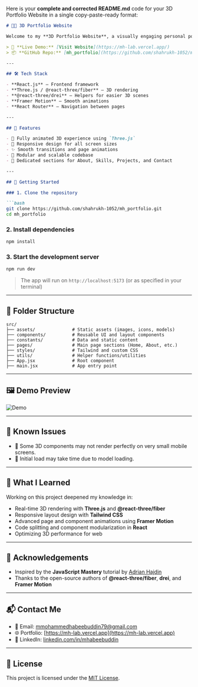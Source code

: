 Here is your **complete and corrected README.md** code for your 3D Portfolio Website in a single copy-paste-ready format:

````markdown
# 🧑‍💻 3D Portfolio Website

Welcome to my **3D Portfolio Website**, a visually engaging personal portfolio built with **React**, **Three.js**, and **Tailwind CSS**. This project showcases my skills, projects, and experience through an interactive 3D interface.

> 🔗 **Live Demo:** [Visit Website](https://mh-lab.vercel.app/)  
> 📦 **GitHub Repo:** [mh_portfolio](https://github.com/shahrukh-1052/mh_portfolio)

---

## 🛠️ Tech Stack

- **React.js** – Frontend framework  
- **Three.js / @react-three/fiber** – 3D rendering  
- **@react-three/drei** – Helpers for easier 3D scenes  
- **Framer Motion** – Smooth animations  
- **React Router** – Navigation between pages  

---

## 📸 Features

- 🌌 Fully animated 3D experience using `Three.js`  
- 📱 Responsive design for all screen sizes  
- ✨ Smooth transitions and page animations  
- 🧩 Modular and scalable codebase  
- 💼 Dedicated sections for About, Skills, Projects, and Contact  

---

## 🚀 Getting Started

### 1. Clone the repository

```bash
git clone https://github.com/shahrukh-1052/mh_portfolio.git
cd mh_portfolio
````

### 2. Install dependencies

```bash
npm install
```

### 3. Start the development server

```bash
npm run dev
```

> The app will run on `http://localhost:5173` (or as specified in your terminal)

---

## 📂 Folder Structure

```
src/
├── assets/              # Static assets (images, icons, models)
├── components/          # Reusable UI and layout components
├── constants/           # Data and static content
├── pages/               # Main page sections (Home, About, etc.)
├── styles/              # Tailwind and custom CSS
├── utils/               # Helper functions/utilities
├── App.jsx              # Root component
├── main.jsx             # App entry point
```

---

## 🖼️ Demo Preview

![Demo](https://github.com/user-attachments/assets/0ab844f0-53f5-4fec-a5ce-95f68c418678)

---

## 🐞 Known Issues

* 🔧 Some 3D components may not render perfectly on very small mobile screens.
* 🐌 Initial load may take time due to model loading.

---

## 🧠 What I Learned

Working on this project deepened my knowledge in:

* Real-time 3D rendering with **Three.js** and **@react-three/fiber**
* Responsive layout design with **Tailwind CSS**
* Advanced page and component animations using **Framer Motion**
* Code splitting and component modularization in **React**
* Optimizing 3D performance for web

---

## 🙏 Acknowledgements

* Inspired by the **JavaScript Mastery** tutorial by [Adrian Hajdin](https://github.com/adrianhajdin)
* Thanks to the open-source authors of **@react-three/fiber**, **drei**, and **Framer Motion**

---

## 📬 Contact Me

* 📧 Email: [mmohammedhabeebuddin79@gmail.com](mailto:mmohammedhabeebuddin79@gmail.com)
* 🌐 Portfolio: [https://mh-lab.vercel.app](https://mh-lab.vercel.app)
* 💼 LinkedIn: [linkedin.com/in/mhabeebuddin](https://www.linkedin.com/in/mhabeebuddin)

---

## 📄 License

This project is licensed under the [MIT License](LICENSE).


